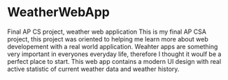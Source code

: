 # WeatherWebApp
Final AP CS project, weather web application
This is my final AP CSA project, this project was oriented to helping me learn more about web developement with a real world application.
Weahter apps are something very important in everyones everyday life, therefore I thought it woulf be a perfect place to start. This
web app contains a modern UI design with real active statistic of current weather data and weather history. 
